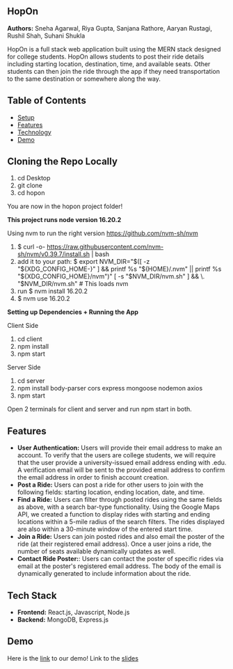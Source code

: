 ## HopOn
**Authors:** Sneha Agarwal, Riya Gupta, Sanjana Rathore, Aaryan Rustagi, Rushil Shah, Suhani Shukla

HopOn is a full stack web application built using the MERN stack designed for college students. HopOn allows students to post their ride details including starting location, destination, time, and available seats. Other students can then join the ride through the app if they need transportation to the same destination or somewhere along the way.

## Table of Contents
- [Setup](#cloning-the-repo-locally)
- [Features](#features)
- [Technology](#technology)
- [Demo](#demo)

## Cloning the Repo Locally
1. cd Desktop
2. git clone <url link>
3. cd hopon

You are now in the hopon project folder!

**This project runs node version 16.20.2**

Using nvm to run the right version https://github.com/nvm-sh/nvm
1. $ curl -o- https://raw.githubusercontent.com/nvm-sh/nvm/v0.39.7/install.sh | bash
2. add it to your path: $ export NVM_DIR="$([ -z "${XDG_CONFIG_HOME-}" ] && printf %s "${HOME}/.nvm" || printf %s "${XDG_CONFIG_HOME}/nvm")"
[ -s "$NVM_DIR/nvm.sh" ] && \. "$NVM_DIR/nvm.sh" # This loads nvm
3. run $ nvm install 16.20.2
4. $ nvm use 16.20.2 

**Setting up Dependencies + Running the App**

Client Side
1. cd client
2. npm install
3. npm start


Server Side
1. cd server
2. npm install body-parser cors express mongoose nodemon axios
3. npm start

Open 2 terminals for client and server and run npm start in both.

## Features
- **User Authentication:** Users will provide their email address to make an account. To verify that the users are college students, we will require that the user provide a university-issued email address ending with .edu. A verification email will be sent to the provided email address to confirm the email address in order to finish account creation.  
- **Post a Ride:** Users can post a ride for other users to join with the following fields: starting location, ending location, date, and time. 
- **Find a Ride:** Users can filter through posted rides using the same fields as above, with a search bar-type functionality. Using the Google Maps API, we created a function to display rides with starting and ending locations within a 5-mile radius of the search filters. The rides displayed are also within a 30-minute window of the entered start time. 
- **Join a Ride:** Users can join posted rides and also email the poster of the ride (at their registered email address). Once a user joins a ride, the number of seats available dynamically updates as well. 
- **Contact Ride Poster:**: Users can contact the poster of specific rides via email at the poster's registered email address. The body of the email is dynamically generated to include information about the ride. 

## Tech Stack
-  **Frontend:** React.js, Javascript, Node.js
-  **Backend:** MongoDB, Express.js

## Demo
Here is the [link](https://youtu.be/ZYFLZG8MmI8) to our demo!
Link to the [slides](https://docs.google.com/presentation/d/1Ue1jCFV2XnbQSuY8iBo3NQaR9KuW1c-cmDeJW9I-z8Y/edit?usp=sharing)
